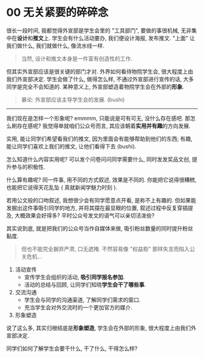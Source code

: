 # 00 无关紧要的碎碎念

很长一段时间, 我都觉得外宣部是学生会里的 "工具部门", 要做的事很机械, 无非集中在**设计**和**推文**上. 学生会有什么活动要办, 我们便设计海报, 发布推文. "上面" 让我们做什么, 我们就做什么, 像流水线一样.

> 当然, 设计和推文本身是一件富有创造性的工作.

但其实外宣部应该是很关键的部门才对. 外界如何看待物院学生会, 很大程度上由我们外宣部决定. 学生会做了什么, 做得怎么样, 不通过外宣部进行宣传的话, 大多同学是完全不会知道的. 某种意义上, 外宣部塑造着物院学生会在外部的**形象**.

> 暴论: 外宣部应该主导学生会的发展. (bushi)

***

我们现在是怎样一个形象呢? emmmm, 只能说是可有可无, 没什么存在感吧. 那怎么刷存在感呢? 我觉得单就咱们公众号而言, 其应该朝着**实用并有趣**的方向发展.

实用, 能让同学们希望看我们的推文, 因为里面会有能够帮助到他们的东西; 有趣, 能让同学们喜欢上我们的推文, 让他们看得下去 (bushi).

怎么知道什么内容实用呢? 可以发个问卷问问同学需要什么, 同时发发奖品文创, 提升参与的积极性.

什么算有趣呢? 同一件事, 用不同的方式叙述, 效果是不同的. 你能把它说得很糟糕, 也能把它说得天花乱坠 ( 真就新闻学魅力时刻 ).

若用公文般的口吻叙述, 我想很少会有同学愿意点开看, 是称不上有趣的. 但如果能发掘出这件事吸引同学的地方, 并将其摆在最显眼的位置, 叙述过程中反复穿插提及, 大概效果会好得多? 平时公众号发文的语气可以亲切活泼些?

其实说到底, 就是把我们的公众号当作自媒体来做, 吸引粉丝数量的同时提升粉丝黏度.

> 但也不能完全摒弃严肃, 口无遮掩. 不然容易像 "权益柜" 那样失言而陷入公关危机...

1. 活动宣传
   * 宣传学生会组织的活动, **吸引同学报名参加**.
   * 活动的总结与回顾, 让同学们知晓**学生会干了哪些事**.
2. 交流沟通
   * 学生会与同学的沟通渠道, 了解同学们需求的窗口.
   * 充当学生会对外交流时的一个更加官方的媒介.
3. 形象塑造

说了这么多, 其实归根结底是**形象塑造**, 学生会在外部的形象, 很大程度上由我们外宣部决定.

同学们如何了解学生会要干什么, 干了什么, 干得怎么样?
